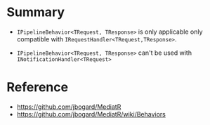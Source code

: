 # Summary

- <code>IPipelineBehavior&lt;TRequest, TResponse&gt;</code> is only applicable only compatible with <code>IRequestHandler&lt;TRequest,TResponse&gt;</code>. 

- <code>IPipelineBehavior&lt;TRequest, TResponse&gt;</code> can't be used with <code> INotificationHandler&lt;TRequest&gt; </code>

# Reference
- https://github.com/jbogard/MediatR
- https://github.com/jbogard/MediatR/wiki/Behaviors